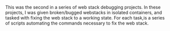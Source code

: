 This was the second in a series of web stack debugging projects. In these projects, I was given broken/bugged webstacks in isolated containers, and tasked with fixing the web stack to a working state. For each task,is a series of scripts automating the commands necessary to fix the web stack.
